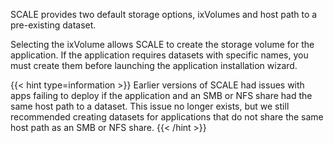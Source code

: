 &NewLine;

SCALE provides two default storage options, ixVolumes and host path to a pre-existing dataset.

Selecting the ixVolume allows SCALE to create the storage volume for the application.
If the application requires datasets with specific names, you must create them before launching the application installation wizard.

{{< hint type=information >}}
Earlier versions of SCALE had issues with apps failing to deploy if the application and an SMB or NFS share had the same host path to a dataset.
This issue no longer exists, but we still recommended creating datasets for applications that do not share the same host path as an SMB or NFS share.
{{< /hint >}}
